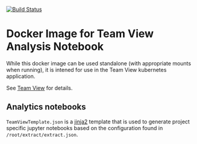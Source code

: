[![Build Status](https://img.shields.io/docker/automated/rappdw/team-view-notebook.svg)](https://hub.docker.com/r/rappdw/team-view-notebook/)


# Docker Image for Team View Analysis Notebook

While this docker image can be used standalone (with appropriate mounts when running),
it is intened for use in the Team View kubernetes application.

See [Team View](https://github.com/rappdw/TeamView) for details.

## Analytics notebooks

`TeamViewTemplate.json` is a [jinja2](http://jinja.pocoo.org/) template that is used to generate
project specific jupyter notebooks based on the configuration found in `/root/extract/extract.json`.

